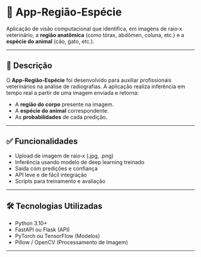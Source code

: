 # 🐾 App-Região-Espécie

Aplicação de visão computacional que identifica, em imagens de raio‑x veterinário, a **região anatômica** (como tórax, abdômen, coluna, etc.) e a **espécie do animal** (cão, gato, etc.).

---

## 📌 Descrição

O **App-Região-Espécie** foi desenvolvido para auxiliar profissionais veterinários na análise de radiografias. A aplicação realiza inferência em tempo real a partir de uma imagem enviada e retorna:

- A **região do corpo** presente na imagem.
- A **espécie do animal** correspondente.
- As **probabilidades** de cada predição.

---

## ✅ Funcionalidades

- Upload de imagem de raio‑x (.jpg, .png)
- Inferência usando modelo de deep learning treinado
- Saída com predições e confiança
- API leve e de fácil integração
- Scripts para treinamento e avaliação

---

## 🛠 Tecnologias Utilizadas

- Python 3.10+
- FastAPI ou Flask (API)
- PyTorch ou TensorFlow (Modelos)
- Pillow / OpenCV (Processamento de Imagem)
---
